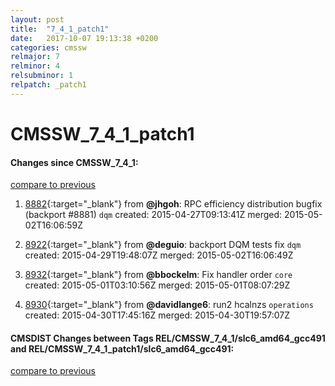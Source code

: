 ```yaml
---
layout: post
title:  "7_4_1_patch1"
date:   2017-10-07 19:13:38 +0200
categories: cmssw
relmajor: 7
relminor: 4
relsubminor: 1
relpatch: _patch1
---
```


# CMSSW_7_4_1_patch1
#### Changes since CMSSW_7_4_1:

[compare to previous](https://github.com/cms-sw/cmssw/compare/CMSSW_7_4_1...CMSSW_7_4_1_patch1)



1. [8882](http://github.com/cms-sw/cmssw/pull/8882){:target="_blank"}  from **@jhgoh**: RPC efficiency distribution bugfix (backport #8881) `dqm`  created: 2015-04-27T09:13:41Z merged: 2015-05-02T16:06:59Z

1. [8922](http://github.com/cms-sw/cmssw/pull/8922){:target="_blank"}  from **@deguio**: backport DQM tests fix `dqm`  created: 2015-04-29T19:48:07Z merged: 2015-05-02T16:06:49Z

1. [8932](http://github.com/cms-sw/cmssw/pull/8932){:target="_blank"}  from **@bbockelm**: Fix handler order `core`  created: 2015-05-01T03:10:56Z merged: 2015-05-01T08:07:29Z

1. [8930](http://github.com/cms-sw/cmssw/pull/8930){:target="_blank"}  from **@davidlange6**: run2 hcalnzs `operations`  created: 2015-04-30T17:45:16Z merged: 2015-04-30T19:57:07Z

#### CMSDIST Changes between Tags REL/CMSSW_7_4_1/slc6_amd64_gcc491 and REL/CMSSW_7_4_1_patch1/slc6_amd64_gcc491:

[compare to previous](https://github.com/cms-sw/cmsdist/compare/REL/CMSSW_7_4_1/slc6_amd64_gcc491...REL/CMSSW_7_4_1_patch1/slc6_amd64_gcc491)


